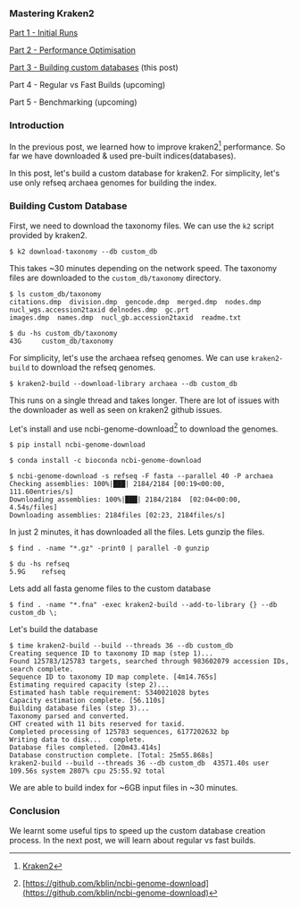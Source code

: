 <!--
.. title: Mastering Kraken2 - Part 3 - Build Custom Database
.. slug: mastering-kraken2-build-custom-db
.. date: 2024-07-31 10:52:30 UTC+05:30
.. tags: kraken2, metagenomics, devops
.. category: 
.. link: 
.. description: How to create a custom database with kraken2
.. type: text
-->

### Mastering Kraken2 

[Part 1 - Initial Runs](/2024/07/mastering-kraken2-initial-runs.html)

[Part 2 - Performance Optimisation](/2024/07/mastering-kraken2-performance-optimisation.html)

[Part 3 - Building custom databases](/2024/07/mastering-kraken2-build-custom-db.html) (this post)

Part 4 - Regular vs Fast Builds (upcoming)

Part 5 - Benchmarking (upcoming)

### Introduction

In the previous post, we learned how to improve kraken2[^k2] performance. So far we have downloaded & used pre-built indices(databases). 

In this post, let's build a custom database for kraken2. For simplicity, let's use only refseq archaea genomes for building the index.

### Building Custom Database

First, we need to download the taxonomy files. We can use the `k2` script provided by kraken2.

```shell
$ k2 download-taxonomy --db custom_db
```

This takes ~30 minutes depending on the network speed. The taxonomy files are downloaded to the `custom_db/taxonomy` directory.

```shell
$ ls custom_db/taxonomy
citations.dmp  division.dmp  gencode.dmp  merged.dmp  nodes.dmp
nucl_wgs.accession2taxid delnodes.dmp  gc.prt 
images.dmp  names.dmp  nucl_gb.accession2taxid  readme.txt

$ du -hs custom_db/taxonomy
43G     custom_db/taxonomy
```

For simplicity, let's use the archaea refseq genomes. We can use `kraken2-build` to download the refseq genomes.

```shell
$ kraken2-build --download-library archaea --db custom_db
```

This runs on a single thread and takes longer. There are lot of issues with the downloader as well as seen on kraken2 github issues.

Let's install and use ncbi-genome-download[^ngd] to download the genomes. 

```shell
$ pip install ncbi-genome-download

$ conda install -c bioconda ncbi-genome-download

$ ncbi-genome-download -s refseq -F fasta --parallel 40 -P archaea
Checking assemblies: 100%|███| 2184/2184 [00:19<00:00, 111.60entries/s]
Downloading assemblies: 100%|███| 2184/2184  [02:04<00:00,  4.54s/files]
Downloading assemblies: 2184files [02:23, 2184files/s]
```

In just 2 minutes, it has downloaded all the files. Lets gunzip the files.

```shell
$ find . -name "*.gz" -print0 | parallel -0 gunzip

$ du -hs refseq
5.9G    refseq
```

Lets add all fasta genome files to the custom database

```shell
$ find . -name "*.fna" -exec kraken2-build --add-to-library {} --db custom_db \;
```
Let's build the database

```shell
$ time kraken2-build --build --threads 36 --db custom_db
Creating sequence ID to taxonomy ID map (step 1)...
Found 125783/125783 targets, searched through 983602079 accession IDs, search complete.
Sequence ID to taxonomy ID map complete. [4m14.765s]
Estimating required capacity (step 2)...
Estimated hash table requirement: 5340021028 bytes
Capacity estimation complete. [56.110s]
Building database files (step 3)...
Taxonomy parsed and converted.
CHT created with 11 bits reserved for taxid.
Completed processing of 125783 sequences, 6177202632 bp
Writing data to disk...  complete.
Database files completed. [20m43.414s]
Database construction complete. [Total: 25m55.868s]
kraken2-build --build --threads 36 --db custom_db  43571.40s user 109.56s system 2807% cpu 25:55.92 total
```

We are able to build index for ~6GB input files in ~30 minutes.

### Conclusion

We learnt some useful tips to speed up the custom database creation process. In the next post, we will learn about regular vs fast builds.



[^k2]: [Kraken2](https://ccb.jhu.edu/software/kraken2/)

[^ngd]: [https://github.com/kblin/ncbi-genome-download](https://github.com/kblin/ncbi-genome-download)
